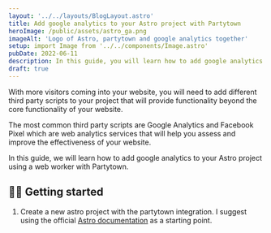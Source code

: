 ```yaml
---
layout: '../../layouts/BlogLayout.astro'
title: Add google analytics to your Astro project with Partytown
heroImage: /public/assets/astro_ga.png
imageAlt: 'Logo of Astro, partytown and google analytics together'
setup: import Image from '../../components/Image.astro'
pubDate: 2022-06-11
description: In this guide, you will learn how to add google analytics to your Astro project 🚀 using a web worker with Partytown.
draft: true
---
```


With more visitors coming into your website, you will need to add different
third party scripts to your project that will provide functionality beyond the
core functionality of your website.

The most common third party scripts are Google Analytics and Facebook Pixel
which are web analytics services that will help you assess and improve the
effectiveness of your website.

In this guide, we will learn how to add google analytics to your Astro project
using a web worker with Partytown.

## 🧑‍💻 Getting started

1. Create a new astro project with the partytown integration. I suggest using
   the official [Astro documentation](https://astrojs.org/docs/getting-started)
   as a starting point.
